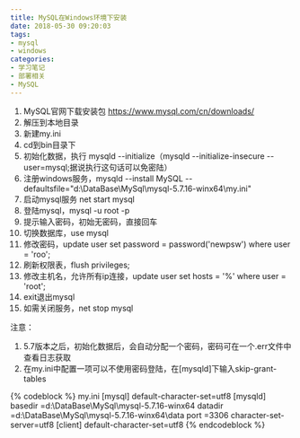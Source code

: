 ```yaml
---
title: MySQL在Windows环境下安装
date: 2018-05-30 09:20:03
tags:
- mysql
- windows
categories:
- 学习笔记
- 部署相关
- MySQL
---
```


1. MySQL官网下载安装包 https://www.mysql.com/cn/downloads/
1. 解压到本地目录
1. 新建my.ini
1. cd到bin目录下
1. 初始化数据，执行 mysqld --initialize（mysqld --initialize-insecure --user=mysql;据说执行这句话可以免密陆）
1. 注册windows服务，mysqld --install MySQL --defaultsfile="d:\DataBase\MySql\mysql-5.7.16-winx64\my.ini"
1. 启动mysql服务 net start mysql
1. 登陆mysql，mysql -u root -p
1. 提示输入密码，初始无密码，直接回车
1. 切换数据库，use mysql
1. 修改密码，update user set password = password('newpsw') where user = 'roo';
1. 刷新权限表，flush privileges;
1. 修改主机名，允许所有ip连接，update user set hosts = '%' where user = 'root';
1. exit退出mysql
1. 如需关闭服务，net stop mysql

注意：

1. 5.7版本之后，初始化数据后，会自动分配一个密码，密码可在一个.err文件中查看日志获取
1. 在my.ini中配置一项可以不使用密码登陆，在[mysqld]下输入skip-grant-tables

{% codeblock %}
my.ini
[mysql]
default-character-set=utf8
[mysqld]
basedir =d:\DataBase\MySql\mysql-5.7.16-winx64
datadir =d:\DataBase\MySql\mysql-5.7.16-winx64\data
port =3306
character-set-server=utf8
[client]
default-character-set=utf8
{% endcodeblock %}